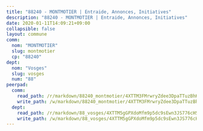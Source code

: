 ```yaml
---
title: "88240 - MONTMOTIER | Entraide, Annonces, Initiatives"
description: "88240 - MONTMOTIER | Entraide, Annonces, Initiatives"
date: 2020-01-11T14:09:21+09:00
collapsible: false
layout: commune
comm:
  nom: "MONTMOTIER"
  slug: montmotier
  cp: "88240"
dept:
  nom: "Vosges"
  slug: vosges
  num: "88"
peerpad:
  comm:
    read_path: /r/markdown/88240_montmotier/4XTTM3FMrwryZdee3DpaTTuzBhKjyoR8WzfihZzSkbn4jdXiM
    write_path: /w/markdown/88240_montmotier/4XTTM3FMrwryZdee3DpaTTuzBhKjyoR8WzfihZzSkbn4jdXiM-K3TgUiao5oo6yHR4fT3A3EzDYtEDH5rSrpSqWYwryNFJCw7rc7AG8GRShVtvnE8gxF2Qbjp5tAfQpza6CZpGgEYa2z5jJt84SBcvVNqgExkiwP3xL1BzYu7xVFeza5GpX7MJtvGM
  dept:
    read_path: /r/markdown/88_vosges/4XTTM5gGPXdoMfm9p5dc9sEwn3JS776cHSw64JYpD4AKnKgyh
    write_path: /w/markdown/88_vosges/4XTTM5gGPXdoMfm9p5dc9sEwn3JS776cHSw64JYpD4AKnKgyh-K3TgUjEFywcTUHQwfrd2vcZqhoXLakdoQGFv4iriv1FKkvQkBsudnBxafkQDfPcxTDRHN5T6bYyganuvcakuKenYoB5mPLKqUBjNMwpn75GQVixUmzXGkneDufRSqDthC8iyXi1Z
---
```



